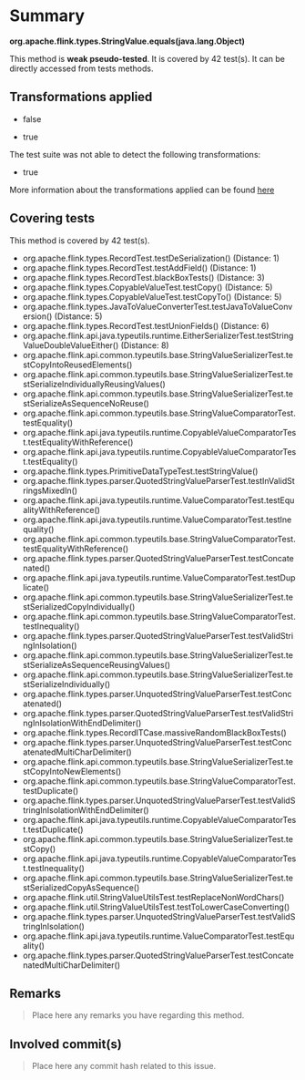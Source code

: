 # Summary
**org.apache.flink.types.StringValue.equals(java.lang.Object)**

This method is **weak pseudo-tested**.
It is covered by 42 test(s). It can be directly accessed from tests methods.


## Transformations applied

- false

- true


The test suite was not able to detect the following transformations:
 * true 


More information about the transformations applied can be found [here](https://github.com/STAMP-project/pitest-descartes)

## Covering tests
This method is covered by 42 test(s).
* org.apache.flink.types.RecordTest.testDeSerialization() (Distance: 1)
* org.apache.flink.types.RecordTest.testAddField() (Distance: 1)
* org.apache.flink.types.RecordTest.blackBoxTests() (Distance: 3)
* org.apache.flink.types.CopyableValueTest.testCopy() (Distance: 5)
* org.apache.flink.types.CopyableValueTest.testCopyTo() (Distance: 5)
* org.apache.flink.types.JavaToValueConverterTest.testJavaToValueConversion() (Distance: 5)
* org.apache.flink.types.RecordTest.testUnionFields() (Distance: 6)
* org.apache.flink.api.java.typeutils.runtime.EitherSerializerTest.testStringValueDoubleValueEither() (Distance: 8)
* org.apache.flink.api.common.typeutils.base.StringValueSerializerTest.testCopyIntoReusedElements()
* org.apache.flink.api.common.typeutils.base.StringValueSerializerTest.testSerializeIndividuallyReusingValues()
* org.apache.flink.api.common.typeutils.base.StringValueSerializerTest.testSerializeAsSequenceNoReuse()
* org.apache.flink.api.common.typeutils.base.StringValueComparatorTest.testEquality()
* org.apache.flink.api.java.typeutils.runtime.CopyableValueComparatorTest.testEqualityWithReference()
* org.apache.flink.api.java.typeutils.runtime.CopyableValueComparatorTest.testEquality()
* org.apache.flink.types.PrimitiveDataTypeTest.testStringValue()
* org.apache.flink.types.parser.QuotedStringValueParserTest.testInValidStringsMixedIn()
* org.apache.flink.api.java.typeutils.runtime.ValueComparatorTest.testEqualityWithReference()
* org.apache.flink.api.java.typeutils.runtime.ValueComparatorTest.testInequality()
* org.apache.flink.api.common.typeutils.base.StringValueComparatorTest.testEqualityWithReference()
* org.apache.flink.types.parser.QuotedStringValueParserTest.testConcatenated()
* org.apache.flink.api.java.typeutils.runtime.ValueComparatorTest.testDuplicate()
* org.apache.flink.api.common.typeutils.base.StringValueSerializerTest.testSerializedCopyIndividually()
* org.apache.flink.api.common.typeutils.base.StringValueComparatorTest.testInequality()
* org.apache.flink.types.parser.QuotedStringValueParserTest.testValidStringInIsolation()
* org.apache.flink.api.common.typeutils.base.StringValueSerializerTest.testSerializeAsSequenceReusingValues()
* org.apache.flink.api.common.typeutils.base.StringValueSerializerTest.testSerializeIndividually()
* org.apache.flink.types.parser.UnquotedStringValueParserTest.testConcatenated()
* org.apache.flink.types.parser.QuotedStringValueParserTest.testValidStringInIsolationWithEndDelimiter()
* org.apache.flink.types.RecordITCase.massiveRandomBlackBoxTests()
* org.apache.flink.types.parser.UnquotedStringValueParserTest.testConcatenatedMultiCharDelimiter()
* org.apache.flink.api.common.typeutils.base.StringValueSerializerTest.testCopyIntoNewElements()
* org.apache.flink.api.common.typeutils.base.StringValueComparatorTest.testDuplicate()
* org.apache.flink.types.parser.UnquotedStringValueParserTest.testValidStringInIsolationWithEndDelimiter()
* org.apache.flink.api.java.typeutils.runtime.CopyableValueComparatorTest.testDuplicate()
* org.apache.flink.api.common.typeutils.base.StringValueSerializerTest.testCopy()
* org.apache.flink.api.java.typeutils.runtime.CopyableValueComparatorTest.testInequality()
* org.apache.flink.api.common.typeutils.base.StringValueSerializerTest.testSerializedCopyAsSequence()
* org.apache.flink.util.StringValueUtilsTest.testReplaceNonWordChars()
* org.apache.flink.util.StringValueUtilsTest.testToLowerCaseConverting()
* org.apache.flink.types.parser.UnquotedStringValueParserTest.testValidStringInIsolation()
* org.apache.flink.api.java.typeutils.runtime.ValueComparatorTest.testEquality()
* org.apache.flink.types.parser.QuotedStringValueParserTest.testConcatenatedMultiCharDelimiter()


## Remarks
> Place here any remarks you have regarding this method.

## Involved commit(s)

> Place here any commit hash related to this issue.

